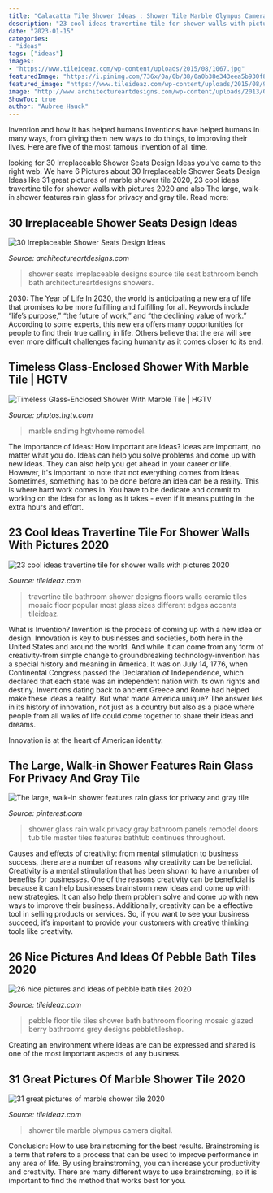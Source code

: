 ```yaml
---
title: "Calacatta Tile Shower Ideas : Shower Tile Marble Olympus Camera Digital"
description: "23 cool ideas travertine tile for shower walls with pictures 2020"
date: "2023-01-15"
categories:
- "ideas"
tags: ["ideas"]
images:
- "https://www.tileideaz.com/wp-content/uploads/2015/08/1067.jpg"
featuredImage: "https://i.pinimg.com/736x/0a/0b/38/0a0b38e343eea5b930f840a4fe6cbcf8--large-shower-gray-tiles.jpg"
featured_image: "https://www.tileideaz.com/wp-content/uploads/2015/08/922.jpg"
image: "http://www.architectureartdesigns.com/wp-content/uploads/2013/07/exle._ca.jpg"
ShowToc: true
author: "Aubree Hauck"
---
```



Invention and how it has helped humans
Inventions have helped humans in many ways, from giving them new ways to do things, to improving their lives. Here are five of the most famous invention of all time.

	

		
looking for 30 Irreplaceable Shower Seats Design Ideas you've came to the right web. We have 6 Pictures about 30 Irreplaceable Shower Seats Design Ideas like 31 great pictures of marble shower tile 2020, 23 cool ideas travertine tile for shower walls with pictures 2020 and also The large, walk-in shower features rain glass for privacy and gray tile. Read more:
		
    
## 30 Irreplaceable Shower Seats Design Ideas

<img loading=lazy src="http://www.architectureartdesigns.com/wp-content/uploads/2013/07/exle._ca.jpg" onerror="this.onerror=null;this.src='https://tse3.mm.bing.net/th?id=OIP.mH3nLJUbRV_uvhRIMM4FeAAAAA&amp;pid=15.1';" alt="30 Irreplaceable Shower Seats Design Ideas">

_Source: architectureartdesigns.com_

>shower seats irreplaceable designs source tile seat bathroom bench bath architectureartdesigns showers. 

	

2030: The Year of Life
In 2030, the world is anticipating a new era of life that promises to be more fulfilling and fulfilling for all. Keywords include “life’s purpose,” “the future of work,” and “the declining value of work.” According to some experts, this new era offers many opportunities for people to find their true calling in life. Others believe that the era will see even more difficult challenges facing humanity as it comes closer to its end.

    
## Timeless Glass-Enclosed Shower With Marble Tile | HGTV

<img loading=lazy src="https://hgtvhome.sndimg.com/content/dam/images/hgtv/fullset/2014/11/6/2/Kerrie-Kelly_Natural-Reclaimed-Essentials-bathroom-shower.jpg.rend.hgtvcom.616.924.suffix/1415312402238.jpeg" onerror="this.onerror=null;this.src='https://tse3.mm.bing.net/th?id=OIP.YEuUKHuijYeiYaDbdvPPsQHaLH&amp;pid=15.1';" alt="Timeless Glass-Enclosed Shower With Marble Tile | HGTV">

_Source: photos.hgtv.com_

>marble sndimg hgtvhome remodel. 

	

The Importance of Ideas: How important are ideas?
Ideas are important, no matter what you do. Ideas can help you solve problems and come up with new ideas. They can also help you get ahead in your career or life.
However, it's important to note that not everything comes from ideas. Sometimes, something has to be done before an idea can be a reality. This is where hard work comes in. You have to be dedicate and commit to working on the idea for as long as it takes - even if it means putting in the extra hours and effort.

    
## 23 Cool Ideas Travertine Tile For Shower Walls With Pictures 2020

<img loading=lazy src="https://www.tileideaz.com/wp-content/uploads/2015/08/1067.jpg" onerror="this.onerror=null;this.src='https://tse2.mm.bing.net/th?id=OIP.P-Wqs5G225laCmMncvMT-gHaLI&amp;pid=15.1';" alt="23 cool ideas travertine tile for shower walls with pictures 2020">

_Source: tileideaz.com_

>travertine tile bathroom shower designs floors walls ceramic tiles mosaic floor popular most glass sizes different edges accents tileideaz. 

	

What is Invention?
Invention is the process of coming up with a new idea or design. Innovation is key to businesses and societies, both here in the United States and around the world. And while it can come from any form of creativity-from simple change to groundbreaking technology-invention has a special history and meaning in America.
It was on July 14, 1776, when Continental Congress passed the Declaration of Independence, which declared that each state was an independent nation with its own rights and destiny. Inventions dating back to ancient Greece and Rome had helped make these ideas a reality. But what made America unique? The answer lies in its history of innovation, not just as a country but also as a place where people from all walks of life could come together to share their ideas and dreams.

Innovation is at the heart of American identity.

    
## The Large, Walk-in Shower Features Rain Glass For Privacy And Gray Tile

<img loading=lazy src="https://i.pinimg.com/736x/0a/0b/38/0a0b38e343eea5b930f840a4fe6cbcf8--large-shower-gray-tiles.jpg" onerror="this.onerror=null;this.src='https://tse2.mm.bing.net/th?id=OIP.v-cMjZUYSW-j1_JsP7R-WwHaLH&amp;pid=15.1';" alt="The large, walk-in shower features rain glass for privacy and gray tile">

_Source: pinterest.com_

>shower glass rain walk privacy gray bathroom panels remodel doors tub tile master tiles features bathtub continues throughout. 

	

Causes and effects of creativity: from mental stimulation to business success, there are a number of reasons why creativity can be beneficial.
Creativity is a mental stimulation that has been shown to have a number of benefits for businesses. One of the reasons creativity can be beneficial is because it can help businesses brainstorm new ideas and come up with new strategies. It can also help them problem solve and come up with new ways to improve their business. Additionally, creativity can be a effective tool in selling products or services. So, if you want to see your business succeed, it’s important to provide your customers with creative thinking tools like creativity.

    
## 26 Nice Pictures And Ideas Of Pebble Bath Tiles 2020

<img loading=lazy src="https://www.tileideaz.com/wp-content/uploads/2015/10/Glazed-Berry-Pebble-Tile-Shower-Floor.jpg" onerror="this.onerror=null;this.src='https://tse1.mm.bing.net/th?id=OIP.GOPk4H-g7dhyextq3Sdu3AHaJ4&amp;pid=15.1';" alt="26 nice pictures and ideas of pebble bath tiles 2020">

_Source: tileideaz.com_

>pebble floor tile tiles shower bath bathroom flooring mosaic glazed berry bathrooms grey designs pebbletileshop. 

	

Creating an environment where ideas are can be expressed and shared is one of the most important aspects of any business.

    
## 31 Great Pictures Of Marble Shower Tile 2020

<img loading=lazy src="https://www.tileideaz.com/wp-content/uploads/2015/08/922.jpg" onerror="this.onerror=null;this.src='https://tse2.mm.bing.net/th?id=OIP.keyEmv93m0yQjWxvq2dX5AHaMW&amp;pid=15.1';" alt="31 great pictures of marble shower tile 2020">

_Source: tileideaz.com_

>shower tile marble olympus camera digital. 

	

Conclusion: How to use brainstroming for the best results.
Brainstroming is a term that refers to a process that can be used to improve performance in any area of life. By using brainstroming, you can increase your productivity and creativity. There are many different ways to use brainstroming, so it is important to find the method that works best for you.

